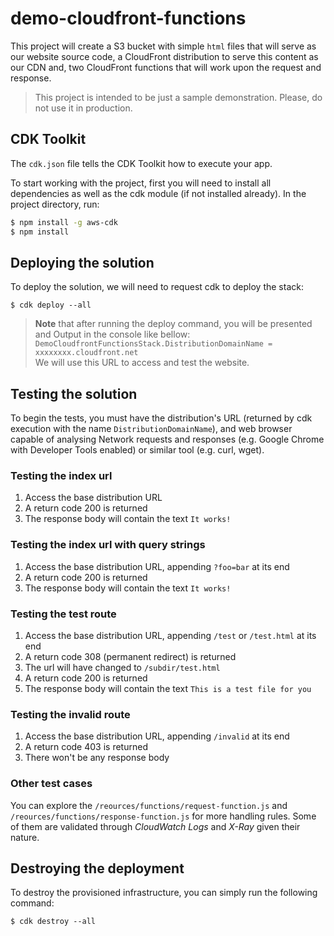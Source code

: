 # demo-cloudfront-functions

This project will create a S3 bucket with simple `html` files that will serve as our website source code, a
CloudFront distribution to serve this content as our CDN and, two CloudFront functions that will work upon the request
and response.

> This project is intended to be just a sample demonstration. Please, do not use it in production.

## CDK Toolkit

The `cdk.json` file tells the CDK Toolkit how to execute your app.

To start working with the project, first you will need to install all dependencies as well as the cdk module (if not
installed already). In the project directory, run:

```bash
$ npm install -g aws-cdk
$ npm install
```

## Deploying the solution

To deploy the solution, we will need to request cdk to deploy the stack:

```shell
$ cdk deploy --all
```

> **Note** that after running the deploy command, you will be presented and Output in the console like bellow:\
> `DemoCloudfrontFunctionsStack.DistributionDomainName = xxxxxxxx.cloudfront.net`\
> We will use this URL to access and test the website.

## Testing the solution

To begin the tests, you must have the distribution's URL (returned by cdk execution with the
name `DistributionDomainName`), and web browser capable of analysing Network requests and responses (e.g. Google Chrome
with Developer Tools enabled) or similar tool (e.g. curl, wget).

### Testing the index url

1. Access the base distribution URL
2. A return code 200 is returned
3. The response body will contain the text `It works!`

### Testing the index url with query strings

1. Access the base distribution URL, appending `?foo=bar` at its end
2. A return code 200 is returned
3. The response body will contain the text `It works!`

### Testing the test route

1. Access the base distribution URL, appending `/test` or `/test.html` at its end
2. A return code 308 (permanent redirect) is returned
3. The url will have changed to `/subdir/test.html`
4. A return code 200 is returned
5. The response body will contain the text `This is a test file for you`

### Testing the invalid route

1. Access the base distribution URL, appending `/invalid` at its end
2. A return code 403 is returned
3. There won't be any response body

### Other test cases

You can explore the `/reources/functions/request-function.js` and `/reources/functions/response-function.js` for
more handling rules. Some of them are validated through _CloudWatch Logs_ and _X-Ray_ given their nature.

## Destroying the deployment

To destroy the provisioned infrastructure, you can simply run the following command:

```shell
$ cdk destroy --all
```
